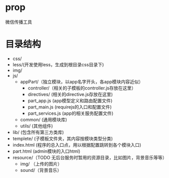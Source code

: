 # prop
微信传播工具

# 目录结构

- css/
- less/(开发使用less，生成到根目录css目录下)
- img/
- js/
    - appPart/（独立模块，以app名字开头，各app模块内容近似）
        - controller/（相关的子模板的controller.js存放在这里）
        - directives/ (相关的directive.js存放在这里)
        - part_app.js (app模型定义和路由配置文件)
        - part_main.js (requirejs的入口和配置文件)
        - part_services.js (app的相关服务配置文件)
    - common/ (通用模块库)
    - utils/ (其他组件)
- lib/ (包含所有第三方类库)
- templete/ (子模板文件夹，其内容按模块类型分类)
- index.html (程序的总入口点，用以根据配置跳转到各个模块入口)
- part.html (admin模块的入口html)
- resource/（TODO 无后台服务时暂用的资源目录，比如图片，背景音乐等等）
    - img/ （上传的图片）
    - sound/（背景音乐）